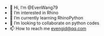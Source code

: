 - 👋 Hi, I’m @EvenWang79
- 👀 I’m interested in Rhino
- 🌱 I’m currently learning RhinoPython
- 💞️ I’m looking to collaborate on python codes
- 📫 How to reach me evengid@qq.com

<!---
EvenWang79/EvenWang79 is a ✨ special ✨ repository because its `README.md` (this file) appears on your GitHub profile.
You can click the Preview link to take a look at your changes.
--->
